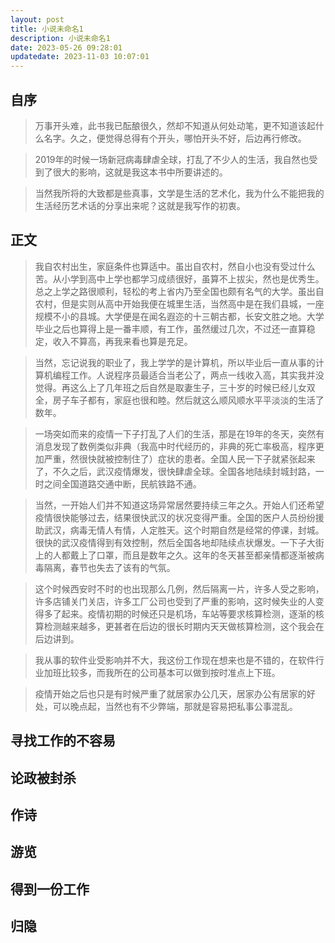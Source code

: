 ```yaml
---
layout: post
title: 小说未命名1
description: 小说未命名1
date: 2023-05-26 09:28:01
updatedate: 2023-11-03 10:07:01
---
```


## 自序

> 万事开头难，此书我已酝酿很久，然却不知道从何处动笔，更不知道该起什么名字。久之，便觉得总得有个开头，哪怕开头不好，后边再行修改。

> 2019年的时候一场新冠病毒肆虐全球，打乱了不少人的生活，我自然也受到了很大的影响，这就是我这本书中所要讲述的。

> 当然我所将的大致都是些真事，文学是生活的艺术化，我为什么不能把我的生活经历艺术话的分享出来呢？这就是我写作的初衷。

## 正文

> 我自农村出生，家庭条件也算适中。虽出自农村，然自小也没有受过什么苦。从小学到高中上学也都学习成绩很好，虽算不上拔尖，然也是优秀生。总之上学之路很顺利，轻松的考上省内乃至全国也颇有名气的大学。虽出自农村，但是实则从高中开始我便在城里生活，当然高中是在我们县城，一座规模不小的县城。大学便是在闻名遐迩的十三朝古都，长安文胜之地。大学毕业之后也算得上是一番丰顺，有工作，虽然缓过几次，不过还一直算稳定，收入不算高，再我来看也算是充足。

> 当然，忘记说我的职业了，我上学学的是计算机，所以毕业后一直从事的计算机编程工作。人说程序员最适合当老公了，两点一线收入高，其实我并没觉得。再这么上了几年班之后自然是取妻生子，三十岁的时候已经儿女双全，房子车子都有，家庭也很和睦。然后就这么顺风顺水平平淡淡的生活了数年。

> 一场突如而来的疫情一下子打乱了人们的生活，那是在19年的冬天，突然有消息发现了数例类似非典（我高中时代经历的，非典的死亡率极高，程序更加严重，然很快就被控制住了）症状的患者。全国人民一下子就紧张起来了，不久之后，武汉疫情爆发，很快肆虐全球。全国各地陆续封城封路，一时之间全国道路交通中断，民航铁路不通。

> 当然，一开始人们并不知道这场异常居然要持续三年之久。开始人们还希望疫情很快能够过去，结果很快武汉的状况变得严重。全国的医户人员纷纷援助武汉，病毒无情人有情，人定胜天。这个时期自然是经常的停课，封城。很快的武汉疫情得到有效控制，然后全国各地却陆续点状爆发。一下子大街上的人都戴上了口罩，而且是数年之久。这年的冬天甚至都亲情都逐渐被病毒隔离，春节也失去了该有的气氛。

> 这个时候西安时不时的也出现那么几例，然后隔离一片，许多人受之影响，许多店铺关门关店，许多工厂公司也受到了严重的影响，这时候失业的人变得多了起来。疫情初期的时候还只是机场，车站等要求核算检测，逐渐的核算检测越来越多，更甚者在后边的很长时期内天天做核算检测，这个我会在后边讲到。

> 我从事的软件业受影响并不大，我这份工作现在想来也是不错的，在软件行业加班比较多，而我所在的公司基本可以做到按时准点上下班。

> 疫情开始之后也只是有时候严重了就居家办公几天，居家办公有居家的好处，可以晚点起，当然也有不少弊端，那就是容易把私事公事混乱。

## 寻找工作的不容易

## 论政被封杀

## 作诗

## 游览

## 得到一份工作

## 归隐